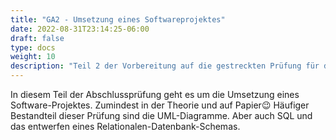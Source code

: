 ```yaml
---
title: "GA2 - Umsetzung eines Softwareprojektes"
date: 2022-08-31T23:14:25-06:00
draft: false
type: docs
weight: 10
description: "Teil 2 der Vorbereitung auf die gestreckten Prüfung für die Ausbildung Fachinformatiker Anwendungsentwickler."
---
```


In diesem Teil der Abschlussprüfung geht es um die Umsetzung eines Software-Projektes. Zumindest in der Theorie und auf Papier😉 Häufiger Bestandteil dieser Prüfung sind die UML-Diagramme. Aber auch SQL und das entwerfen eines Relationalen-Datenbank-Schemas.
